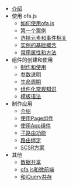 - [介绍](./introduce.md)
- 使用 ofa.js
  - [如何使用ofa.js](./get-started/index.md)
  - [第一个案例](./get-started/hello-world.md)
  - [选择元素和事件相关](./get-started/elements-and-events.md)
  - [实例的基础概念](./get-started/basic-concept.md)
  - [常用属性和方法](./get-started/common-properties.md)
- 组件的创建和使用
  - [制作和使用](./create-component/index.md)
  - [参数说明](./create-component/parameter-description.md)
  - [生命周期](./create-component/life-cycle.md)
  - [组件化常规知识](./create-component/web-components.md)
  - [模板语法](./create-component/template-syntax.md)
- 制作应用
  - [介绍](./create-app/index.md)
  - [使用Page组件](./create-app/page.md)
  - [使用App组件](./create-app/app.md)
  - [子路由功能](./create-app/subrouting.md)
  - [路由绑定](./create-app/o-router.md)
  - [SCSR方案](./create-app/scsr.md)
- 其他
  - [数据共享](./others/data-sharing.md)
  - [ofa.js和微前端](./others/about-micro-frontend.md)
  - [和jQuery共存](./others/coexist-with-jquery.md)